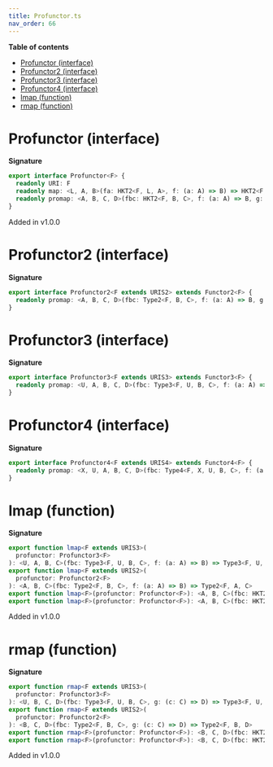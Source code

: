 ```yaml
---
title: Profunctor.ts
nav_order: 66
---
```


**Table of contents**

- [Profunctor (interface)](#profunctor-interface)
- [Profunctor2 (interface)](#profunctor2-interface)
- [Profunctor3 (interface)](#profunctor3-interface)
- [Profunctor4 (interface)](#profunctor4-interface)
- [lmap (function)](#lmap-function)
- [rmap (function)](#rmap-function)

# Profunctor (interface)

**Signature**

```ts
export interface Profunctor<F> {
  readonly URI: F
  readonly map: <L, A, B>(fa: HKT2<F, L, A>, f: (a: A) => B) => HKT2<F, L, B>
  readonly promap: <A, B, C, D>(fbc: HKT2<F, B, C>, f: (a: A) => B, g: (c: C) => D) => HKT2<F, A, D>
}
```

Added in v1.0.0

# Profunctor2 (interface)

**Signature**

```ts
export interface Profunctor2<F extends URIS2> extends Functor2<F> {
  readonly promap: <A, B, C, D>(fbc: Type2<F, B, C>, f: (a: A) => B, g: (c: C) => D) => Type2<F, A, D>
}
```

# Profunctor3 (interface)

**Signature**

```ts
export interface Profunctor3<F extends URIS3> extends Functor3<F> {
  readonly promap: <U, A, B, C, D>(fbc: Type3<F, U, B, C>, f: (a: A) => B, g: (c: C) => D) => Type3<F, U, A, D>
}
```

# Profunctor4 (interface)

**Signature**

```ts
export interface Profunctor4<F extends URIS4> extends Functor4<F> {
  readonly promap: <X, U, A, B, C, D>(fbc: Type4<F, X, U, B, C>, f: (a: A) => B, g: (c: C) => D) => Type4<F, X, U, A, D>
}
```

# lmap (function)

**Signature**

```ts
export function lmap<F extends URIS3>(
  profunctor: Profunctor3<F>
): <U, A, B, C>(fbc: Type3<F, U, B, C>, f: (a: A) => B) => Type3<F, U, A, C>
export function lmap<F extends URIS2>(
  profunctor: Profunctor2<F>
): <A, B, C>(fbc: Type2<F, B, C>, f: (a: A) => B) => Type2<F, A, C>
export function lmap<F>(profunctor: Profunctor<F>): <A, B, C>(fbc: HKT2<F, B, C>, f: (a: A) => B) => HKT2<F, A, C>
export function lmap<F>(profunctor: Profunctor<F>): <A, B, C>(fbc: HKT2<F, B, C>, f: (a: A) => B) => HKT2<F, A, C> { ... }
```

Added in v1.0.0

# rmap (function)

**Signature**

```ts
export function rmap<F extends URIS3>(
  profunctor: Profunctor3<F>
): <U, B, C, D>(fbc: Type3<F, U, B, C>, g: (c: C) => D) => Type3<F, U, B, D>
export function rmap<F extends URIS2>(
  profunctor: Profunctor2<F>
): <B, C, D>(fbc: Type2<F, B, C>, g: (c: C) => D) => Type2<F, B, D>
export function rmap<F>(profunctor: Profunctor<F>): <B, C, D>(fbc: HKT2<F, B, C>, g: (c: C) => D) => HKT2<F, B, D>
export function rmap<F>(profunctor: Profunctor<F>): <B, C, D>(fbc: HKT2<F, B, C>, g: (c: C) => D) => HKT2<F, B, D> { ... }
```

Added in v1.0.0
